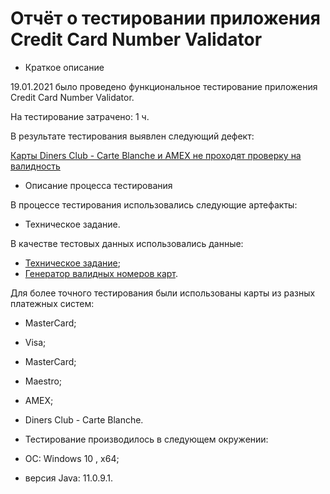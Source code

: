 # Отчёт о тестировании приложения Credit Card Number Validator

* Краткое описание

19.01.2021 было проведено функциональное тестирование приложения Credit Card Number Validator.

На тестирование затрачено: 1 ч.

В результате тестирования выявлен следующий дефект:

[Карты  Diners Club - Carte Blanche и AMEX не проходят проверку на валидность](https://github.com/l0197d/Java.HW-1.2/issues/1)

* Описание процесса тестирования

В процессе тестирования использовались следующие артефакты:
* Техническое задание.

В качестве тестовых данных использовались данные:
* [Техническое задание](https://github.com/netology-code/javaqa-homeworks/tree/master/intro (часть: Задача №2 - Credit Card Number Validator));
* [Генератор валидных номеров карт](https://www.freeformatter.com/credit-card-number-generator-validator.html).

Для более точного тестирования были использованы карты из разных платежных систем: 
* MasterCard;
* Visa;
* MasterCard;
* Maestro;
* AMEX;
* Diners Club - Carte Blanche.

* Тестирование производилось в следующем окружении:

* ОС: Windows 10 , х64;
* версия Java: 11.0.9.1.

